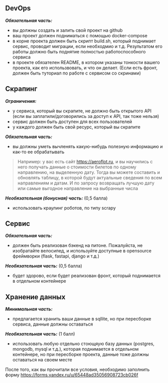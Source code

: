 ## DevOps

___Обязательная часть:___
- вы должны создать и залить свой проект на github
- ваш проект должен подниматься с помощью docker-compose
- в корне проекта должен быть скрипт build.sh, который поднимает сервис, проводит миграции, если необходмио и т.д. Результатом его работы должно быть поднятие полностью работоспособного сервиса
- в проекте обязателен README, в котором указаны тонкости вашего проекта, как его использвовать, и что он делает. (Если есть фронт, должен быть туториал по работе с сервисом со скринами)

## Скрапинг

___Ограничения:___
- у сервиса, который вы скрапите, не должно быть открытого API (если вы заплатили/договорились за доступ к API, так тоже нельзя)
- сервис должен быть доступен для всех пользователей
- у каждого должен быть свой ресурс, который вы скрапите

___Обязательная часть:___
- вы должны уметь вычленять какую-нибудь полезную информацию и как-то ее обрабатывать
>Например: у вас есть сайт https://aeroflot.ru, и вы научились с него получать данные о стоимости билетов по одному направлению, на выделенную дату. Тогда вы можете составить и обновлять таблицу, в которой будут актуальные сведения по всем направлениям и датам. И по запросу возвращать лучшую дату или самые выгодное направление на выбранные числа

___Необязательная (бонусная) часть:___ (0,5 балла)
- использовать краулинг роботов, по типу scrapy

## Сервис

___Обязательная часть:___
- должен быть реализован бэкенд на питоне. Пожалуйста, не изобратайте велосипед, и используйте доступные в opensource фреймворки (flask, fastapi, django и т.д.)

___Необязательная часть:___ (0,5 балла)
- будет здорово, если будет реализован фронт, который поднимается в отдельном контейнере

## Хранение данных

___Минимальная часть:___
- предлагается хранить ваши данные в sqllite, но при пересборке сервиса, данные должны оставаться

___Необязательная часть:___ (1 балл)
- использовать любую отдельно стоющяую базу данных (postgres, mongodb, mysql и т.д.), которая поднимается в отдельном контейнере, но при пересборке проекта, данные тоже должны оставаться на своем месте

После того, как вы прочитали все условия, необходимо заполнить форму https://forms.yandex.ru/u/65448ad35056908723cb026f